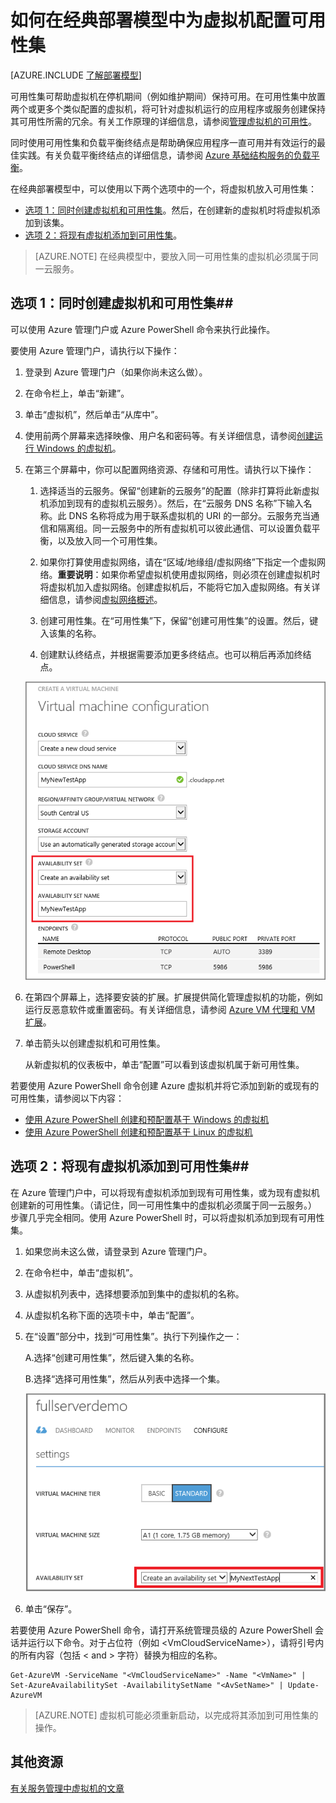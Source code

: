 <properties
	pageTitle="为经典 VM 配置可用性集 | Microsoft Azure"
	description="在经典部署模型中，使用 Azure 管理门户和 Azure PowerShell，为新的或现有的虚拟机配置可用性集。"
	services="virtual-machines"
	documentationCenter=""
	authors="cynthn"
	manager="timlt"
	editor=""
	tags="azure-service-management"/>

<tags
	ms.service="virtual-machines"
	ms.date="01/07/2016"
	wacn.date="02/26/2016"/>

# 如何在经典部署模型中为虚拟机配置可用性集

[AZURE.INCLUDE [了解部署模型](../includes/learn-about-deployment-models-include.md)]

可用性集可帮助虚拟机在停机期间（例如维护期间）保持可用。在可用性集中放置两个或更多个类似配置的虚拟机，将可针对虚拟机运行的应用程序或服务创建保持其可用性所需的冗余。有关工作原理的详细信息，请参阅[管理虚拟机的可用性][]。

同时使用可用性集和负载平衡终结点是帮助确保应用程序一直可用并有效运行的最佳实践。有关负载平衡终结点的详细信息，请参阅 [Azure 基础结构服务的负载平衡][]。

在经典部署模型中，可以使用以下两个选项中的一个，将虚拟机放入可用性集：

- [选项 1：同时创建虚拟机和可用性集][]。然后，在创建新的虚拟机时将虚拟机添加到该集。
- [选项 2：将现有虚拟机添加到可用性集][]。

>[AZURE.NOTE] 在经典模型中，要放入同一可用性集的虚拟机必须属于同一云服务。

## <a id="createset"> </a>选项 1：同时创建虚拟机和可用性集##

可以使用 Azure 管理门户或 Azure PowerShell 命令来执行此操作。

要使用 Azure 管理门户，请执行以下操作：

1. 登录到 Azure 管理门户（如果你尚未这么做）。

2. 在命令栏上，单击“新建”。

3. 单击“虚拟机”，然后单击“从库中”。

4. 使用前两个屏幕来选择映像、用户名和密码等。有关详细信息，请参阅[创建运行 Windows 的虚拟机][]。

5. 在第三个屏幕中，你可以配置网络资源、存储和可用性。请执行以下操作：

	1. 选择适当的云服务。保留“创建新的云服务”的配置（除非打算将此新虚拟机添加到现有的虚拟机云服务）。然后，在“云服务 DNS 名称”下输入名称。此 DNS 名称将成为用于联系虚拟机的 URI 的一部分。云服务充当通信和隔离组。同一云服务中的所有虚拟机可以彼此通信、可以设置负载平衡，以及放入同一个可用性集。

	2. 如果你打算使用虚拟网络，请在“区域/地缘组/虚拟网络”下指定一个虚拟网络。**重要说明**：如果你希望虚拟机使用虚拟网络，则必须在创建虚拟机时将虚拟机加入虚拟网络。创建虚拟机后，不能将它加入虚拟网络。有关详细信息，请参阅[虚拟网络概述][]。

	3. 创建可用性集。在“可用性集”下，保留“创建可用性集”的设置。然后，键入该集的名称。

	4. 创建默认终结点，并根据需要添加更多终结点。也可以稍后再添加终结点。

	![创建新虚拟机的可用性集](./media/virtual-machines-how-to-configure-availability/VMavailabilityset.png)

6. 在第四个屏幕上，选择要安装的扩展。扩展提供简化管理虚拟机的功能，例如运行反恶意软件或重置密码。有关详细信息，请参阅 [Azure VM 代理和 VM 扩展](/documentation/articles/virtual-machines-extensions-agent-about)。

7.	单击箭头以创建虚拟机和可用性集。

	从新虚拟机的仪表板中，单击“配置”可以看到该虚拟机属于新可用性集。

若要使用 Azure PowerShell 命令创建 Azure 虚拟机并将它添加到新的或现有的可用性集，请参阅以下内容：

- [使用 Azure PowerShell 创建和预配置基于 Windows 的虚拟机](/documentation/articles/virtual-machines-ps-create-preconfigure-windows-vms)
- [使用 Azure PowerShell 创建和预配置基于 Linux 的虚拟机](/documentation/articles/virtual-machines-ps-create-preconfigure-linux-vms)

## <a id="addmachine"> </a>选项 2：将现有虚拟机添加到可用性集##

在 Azure 管理门户中，可以将现有虚拟机添加到现有可用性集，或为现有虚拟机创建新的可用性集。（请记住，同一可用性集中的虚拟机必须属于同一云服务。） 步骤几乎完全相同。使用 Azure PowerShell 时，可以将虚拟机添加到现有可用性集。

1. 如果您尚未这么做，请登录到 Azure 管理门户。

2. 在命令栏中，单击“虚拟机”。

3. 从虚拟机列表中，选择想要添加到集中的虚拟机的名称。

4. 从虚拟机名称下面的选项卡中，单击“配置”。

5. 在“设置”部分中，找到“可用性集”。执行下列操作之一：

	A.选择“创建可用性集”，然后键入集的名称。

	B.选择“选择可用性集”，然后从列表中选择一个集。

	![创建现有虚拟机的可用性集](./media/virtual-machines-how-to-configure-availability/VMavailabilityExistingVM.png)

6. 单击“保存”。

若要使用 Azure PowerShell 命令，请打开系统管理员级的 Azure PowerShell 会话并运行以下命令。对于占位符（例如 &lt;VmCloudServiceName&gt;），请将引号内的所有内容（包括 < and > 字符）替换为相应的名称。

	Get-AzureVM -ServiceName "<VmCloudServiceName>" -Name "<VmName>" | Set-AzureAvailabilitySet -AvailabilitySetName "<AvSetName>" | Update-AzureVM

>[AZURE.NOTE] 虚拟机可能必须重新启动，以完成将其添加到可用性集的操作。

## 其他资源

[有关服务管理中虚拟机的文章]

<!-- LINKS -->
[选项 1：同时创建虚拟机和可用性集]: #createset
[选项 2：将现有虚拟机添加到可用性集]: #addmachine

[Azure 基础结构服务的负载平衡]: /documentation/articles/virtual-machines-load-balance
[管理虚拟机的可用性]: /documentation/articles/virtual-machines-manage-availability
[创建运行 Windows 的虚拟机]: /documentation/articles/virtual-machines-windows-tutorial-classic-portal
[虚拟网络概述]: /documentation/articles/virtual-networks-overview
[有关服务管理中虚拟机的文章]: /documentation/articles/virtual-machines-service-management-articles

<!---HONumber=Mooncake_0215_2016-->